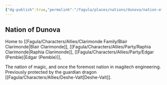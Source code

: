 ```yaml
---
{"dg-publish":true,"permalink":"/fagula/places/nations/dunova/nation-of-dunova/"}
---
```


Nation of Dunova
--

Home to [[Fagula/Characters/Allies/Clarimonde Family/Blair Clarimonde\|Blair Clarimonde]], [[Fagula/Characters/Allies/Party/Raphia Clarimonde\|Raphia Clarimonde]], [[Fagula/Characters/Allies/Party/Edgar (Pemble)\|Edgar (Pemble)]], 

The nation of magic, and once the foremost nation in magitech engineering. Previously protected by the guardian dragon [[Fagula/Characters/Allies/Deshe-Valt\|Deshe-Valt]].
